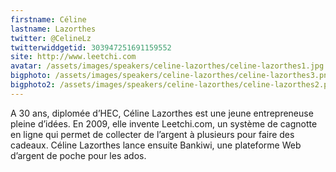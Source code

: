 ```yaml
---
firstname: Céline 
lastname: Lazorthes
twitter: @CelineLz
twitterwiddgetid: 303947251691159552
site: http://www.leetchi.com
avatar: /assets/images/speakers/celine-lazorthes/celine-lazorthes1.jpg
bigphoto: /assets/images/speakers/celine-lazorthes/celine-lazorthes3.png
bigphoto2: /assets/images/speakers/celine-lazorthes/celine-lazorthes2.png
---
```


A 30 ans, diplomée d’HEC, Céline Lazorthes est une jeune entrepreneuse pleine d’idées. En 2009, elle invente Leetchi.com, un système de cagnotte en ligne qui permet de collecter de l’argent à plusieurs pour faire des cadeaux. Céline Lazorthes lance ensuite Bankiwi, une plateforme Web d’argent de poche pour les ados.


